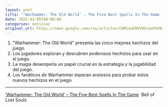 ```yaml
---
layout: post
title: "‘Warhammer: The Old World’ – The Five Best Spells In The Game - Bell of Lost Souls"
date: 2025-03-05T08:00:00
categories: noticias
original_url: https://news.google.com/rss/articles/CBMiowFBVV95cUxPUVN1MnVDMWloTTE4SW1kSmRzSE13MG1KZ1BQUW40ZlJpU3lRNEU1aEw0REhqWTNPbWdCdWEtbUhETlhadFA2aTdMNktvQjBlQkVyaUw4b1VXR0N0ZmxyUUoxYzdDdzdwcWI4MklWbFdQWGN4bTlsSGRONWw5ZGN1a3d4V2JVbG9ONlRabmlqTk5XUU5Ma0s3Z2JrYU9EMGRQYkhv?oc=5
---
```



1. "Warhammer: The Old World" presenta las cinco mejores hechizos del juego.
2. Los jugadores exploran y descubren poderosos hechizos para usar en el juego.
3. La magia desempeña un papel crucial en la estrategia y la jugabilidad del juego.
4. Los fanáticos de Warhammer esperan ansiosos para probar estos nuevos hechizos en el juego.


---


[‘Warhammer: The Old World’ – The Five Best Spells In The Game](https://news.google.com/rss/articles/CBMiowFBVV95cUxPUVN1MnVDMWloTTE4SW1kSmRzSE13MG1KZ1BQUW40ZlJpU3lRNEU1aEw0REhqWTNPbWdCdWEtbUhETlhadFA2aTdMNktvQjBlQkVyaUw4b1VXR0N0ZmxyUUoxYzdDdzdwcWI4MklWbFdQWGN4bTlsSGRONWw5ZGN1a3d4V2JVbG9ONlRabmlqTk5XUU5Ma0s3Z2JrYU9EMGRQYkhv?oc=5)  Bell of Lost Souls